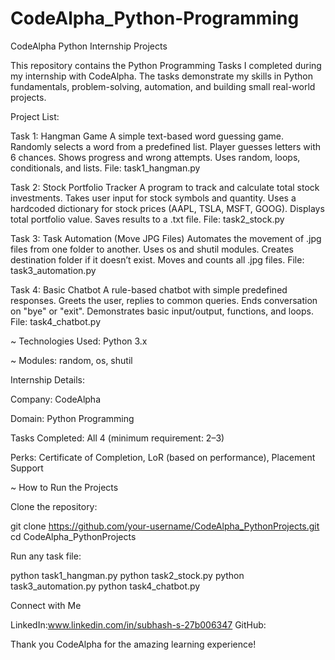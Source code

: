 # CodeAlpha_Python-Programming
CodeAlpha Python Internship Projects

This repository contains the Python Programming Tasks I completed during my internship with CodeAlpha.
The tasks demonstrate my skills in Python fundamentals, problem-solving, automation, and building small real-world projects.

Project List:

Task 1: Hangman Game 
A simple text-based word guessing game.
Randomly selects a word from a predefined list.
Player guesses letters with 6 chances.
Shows progress and wrong attempts.
Uses random, loops, conditionals, and lists.
File: task1_hangman.py

Task 2: Stock Portfolio Tracker 
A program to track and calculate total stock investments.
Takes user input for stock symbols and quantity.
Uses a hardcoded dictionary for stock prices (AAPL, TSLA, MSFT, GOOG).
Displays total portfolio value.
Saves results to a .txt file.
File: task2_stock.py

Task 3: Task Automation (Move JPG Files) 
Automates the movement of .jpg files from one folder to another.
Uses os and shutil modules.
Creates destination folder if it doesn’t exist.
Moves and counts all .jpg files.
File: task3_automation.py

Task 4: Basic Chatbot 
A rule-based chatbot with simple predefined responses.
Greets the user, replies to common queries.
Ends conversation on "bye" or "exit".
Demonstrates basic input/output, functions, and loops.
File: task4_chatbot.py

~ Technologies Used:
Python 3.x

~ Modules:
random, os, shutil

Internship Details:

Company: CodeAlpha

Domain: Python Programming

Tasks Completed: All 4 (minimum requirement: 2–3)

Perks: Certificate of Completion, LoR (based on performance), Placement Support

~ How to Run the Projects

Clone the repository:

git clone https://github.com/your-username/CodeAlpha_PythonProjects.git
cd CodeAlpha_PythonProjects


Run any task file:

python task1_hangman.py
python task2_stock.py
python task3_automation.py
python task4_chatbot.py

Connect with Me

LinkedIn:www.linkedin.com/in/subhash-s-27b006347
GitHub: 

Thank you CodeAlpha for the amazing learning experience!
